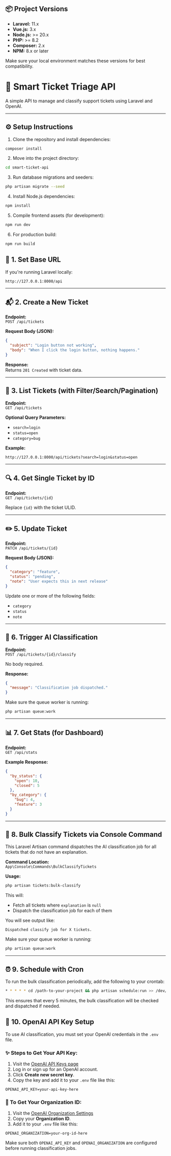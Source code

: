 ## 📦 Project Versions

- **Laravel:** 11.x
- **Vue.js:** 3.x
- **Node.js:** >= 20.x
- **PHP:** >= 8.2
- **Composer:** 2.x
- **NPM:** 8.x or later

Make sure your local environment matches these versions for best compatibility.

# 🧠 Smart Ticket Triage API

A simple API to manage and classify support tickets using Laravel and OpenAI.

---

## ⚙️ Setup Instructions

1. Clone the repository and install dependencies:
```bash
composer install
```

2. Move into the project directory:
```bash
cd smart-ticket-api
```

3. Run database migrations and seeders:
```bash
php artisan migrate --seed
```

4. Install Node.js dependencies:
```bash
npm install
```

5. Compile frontend assets (for development):
```bash
npm run dev
```

6. For production build:
```bash
npm run build
```

## 🧪 1. Set Base URL

If you're running Laravel locally:

```
http://127.0.0.1:8000/api
```

---

## 📬 2. Create a New Ticket

**Endpoint:**  
`POST /api/tickets`

**Request Body (JSON):**
```json
{
  "subject": "Login button not working",
  "body": "When I click the login button, nothing happens."
}
```

**Response:**  
Returns `201 Created` with ticket data.

---

## 📄 3. List Tickets (with Filter/Search/Pagination)

**Endpoint:**  
`GET /api/tickets`

**Optional Query Parameters:**
- `search=login`
- `status=open`
- `category=bug`

**Example:**
```
http://127.0.0.1:8000/api/tickets?search=login&status=open
```

---

## 🔍 4. Get Single Ticket by ID

**Endpoint:**  
`GET /api/tickets/{id}`

Replace `{id}` with the ticket ULID.

---

## ✏️ 5. Update Ticket

**Endpoint:**  
`PATCH /api/tickets/{id}`

**Request Body (JSON):**
```json
{
  "category": "feature",
  "status": "pending",
  "note": "User expects this in next release"
}
```

Update one or more of the following fields:
- `category`
- `status`
- `note`

---

## 🤖 6. Trigger AI Classification

**Endpoint:**  
`POST /api/tickets/{id}/classify`

No body required.

**Response:**
```json
{
  "message": "Classification job dispatched."
}
```

Make sure the queue worker is running:

```bash
php artisan queue:work
```

---

## 📊 7. Get Stats (for Dashboard)

**Endpoint:**  
`GET /api/stats`

**Example Response:**
```json
{
  "by_status": {
    "open": 10,
    "closed": 5
  },
  "by_category": {
    "bug": 4,
    "feature": 3
  }
}
```

---

## 🧾 8. Bulk Classify Tickets via Console Command

This Laravel Artisan command dispatches the AI classification job for all tickets that do not have an explanation.

**Command Location:**  
`App\Console\Commands\BulkClassifyTickets`

**Usage:**
```bash
php artisan tickets:bulk-classify
```

This will:
- Fetch all tickets where `explanation` is `null`
- Dispatch the classification job for each of them

You will see output like:
```
Dispatched classify job for X tickets.
```

Make sure your queue worker is running:
```bash
php artisan queue:work
```

---

## ⏰ 9. Schedule with Cron

To run the bulk classification periodically, add the following to your crontab:

```bash
* * * * * cd /path-to-your-project && php artisan schedule:run >> /dev/null 2>&1
```

This ensures that every 5 minutes, the bulk classification will be checked and dispatched if needed.


## 🔐 10. OpenAI API Key Setup

To use AI classification, you must set your OpenAI credentials in the `.env` file.

### ✨ Steps to Get Your API Key:

1. Visit the [OpenAI API Keys page](https://platform.openai.com/account/api-keys)
2. Log in or sign up for an OpenAI account.
3. Click **Create new secret key**.
4. Copy the key and add it to your `.env` file like this:

```env
OPENAI_API_KEY=your-api-key-here
```

### 🏢 To Get Your Organization ID:

1. Visit the [OpenAI Organization Settings](https://platform.openai.com/account/org-settings)
2. Copy your **Organization ID**.
3. Add it to your `.env` file like this:

```env
OPENAI_ORGANIZATION=your-org-id-here
```

Make sure both `OPENAI_API_KEY` and `OPENAI_ORGANIZATION` are configured before running classification jobs.

